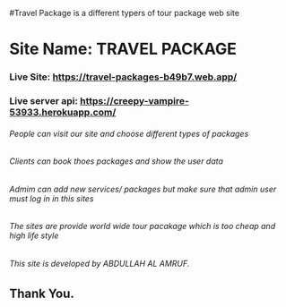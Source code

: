 #Travel Package is a different typers of tour package web site
# Site Name: TRAVEL PACKAGE
### Live Site: https://travel-packages-b49b7.web.app/
### Live server api: https://creepy-vampire-53933.herokuapp.com/

###### People  can visit our site and choose different types of packages
###### Clients can book thoes packages and show the user data
###### Admim can add new services/ packages but make sure that admin user must log in in this sites
###### The sites are provide world wide tour pacakage which is too cheap and high life style

###### This site is developed by ABDULLAH AL AMRUF.

## Thank You.
